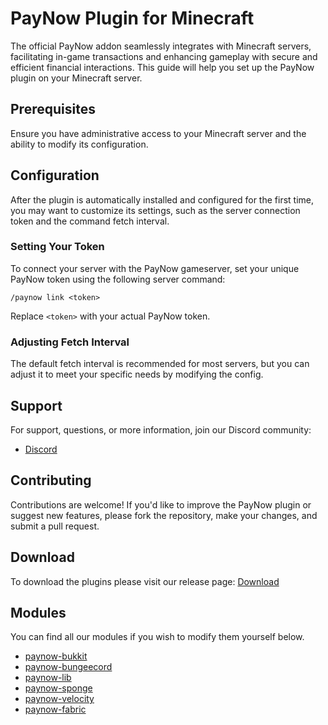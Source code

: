 # PayNow Plugin for Minecraft

The official PayNow addon seamlessly integrates with Minecraft servers, facilitating in-game transactions and enhancing gameplay with secure and efficient financial interactions. This guide will help you set up the PayNow plugin on your Minecraft server.

## Prerequisites

Ensure you have administrative access to your Minecraft server and the ability to modify its configuration.

## Configuration

After the plugin is automatically installed and configured for the first time, you may want to customize its settings, such as the server connection token and the command fetch interval.

### Setting Your Token

To connect your server with the PayNow gameserver, set your unique PayNow token using the following server command:

```plaintext
/paynow link <token>
```

Replace `<token>` with your actual PayNow token.

### Adjusting Fetch Interval

The default fetch interval is recommended for most servers, but you can adjust it to meet your specific needs by modifying the config.

## Support

For support, questions, or more information, join our Discord community:

- [Discord](https://discord.gg/paynow)

## Contributing

Contributions are welcome! If you'd like to improve the PayNow plugin or suggest new features, please fork the repository, make your changes, and submit a pull request.

## Download
To download the plugins please visit our release page: [Download](https://github.com/paynow-gg/minecraft-plugin/releases/latest)

## Modules

You can find all our modules if you wish to modify them yourself below.
- [paynow-bukkit](./paynow-bukkit)
- [paynow-bungeecord](./paynow-bungeecord)
- [paynow-lib](./paynow-lib)
- [paynow-sponge](./paynow-sponge)
- [paynow-velocity](./paynow-velocity)
- [paynow-fabric](./paynow-fabric)
